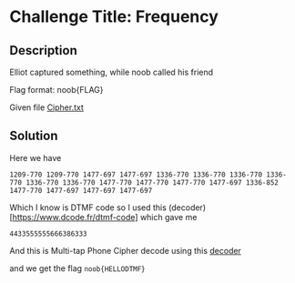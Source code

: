 # Challenge Title: Frequency

## Description
Elliot captured something, while noob called his friend

Flag format: noob{FLAG}

Given file [Cipher.txt](https://raw.githubusercontent.com/AdityaSec/NoobCTF-0x1/master/Crypto/Frequency/Cipher.txt)

## Solution

Here we have 
```
1209-770 1209-770 1477-697 1477-697 1336-770 1336-770 1336-770 1336-770 1336-770 1336-770 1477-770 1477-770 1477-770 1477-697 1336-852 1477-770 1477-697 1477-697 1477-697
```

Which I know is DTMF code so I used this (decoder)[https://www.dcode.fr/dtmf-code] which gave me 

```
4433555555666386333
```

And this is Multi-tap Phone Cipher decode using this [decoder](https://www.dcode.fr/multitap-abc-cipher)

and we get the flag `noob{HELLODTMF}`


